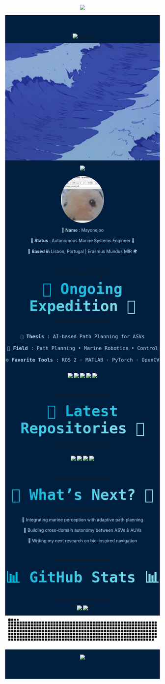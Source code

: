 
<!-- 🌊 HEADER WAVE (Top Banner) -->
<p align="center">
  <img src="https://capsule-render.vercel.app/api?type=waving&color=0:003366,100:0077B6&height=230&section=header&text=mayonez%20🌊&fontColor=FFFFFF&fontSize=45&animation=twinkling" />
</p>

<!-- 🌊 MAIN OCEAN BLOCK -->
<div align="center" style="background-color:#001F3F; padding:60px 0;">

  <!-- 💫 별빛 효과 -->
  <img src="https://raw.githubusercontent.com/Anmol-Baranwal/Anmol-Baranwal/main/assets/sparkle.gif?raw=true" width="180" alt="sparkle"/>


<!-- 🌊 파도 배경 GIF -->
<p align="center">
  <img src="https://raw.githubusercontent.com/S1194789/S1194789/main/waves.gif" 
       width="600" 
       alt="ocean waves" />
</p>



  <!-- 💫 타이핑 애니메이션 -->
<!-- ⌨️ 감성+전공 오션 타이핑 (40자 내외 균일 버전) --> 
<p align="center"> <img src="https://readme-typing-svg.herokuapp.com?font=Fira+Code&pause=1200&color=00B4D8&width=550&size=20&lines=Welcome+aboard+mayonez’s+deep+blue+GitHub+🌊;Where+the+ocean+meets+autonomous+dreams+💙;Tides+whisper+softly+to+curious+machines+🤖;Mapping+quiet+oceans+with+lines+of+logic+🌊;Little+codes+drift+like+shells+on+the+sea+🐚;Calm+control+beneath+a+restless+surface+💫;From+Lisbon’s+coast+to+silent+underwater+paths+🌊;Between+data+and+waves,+balance+feels+alive+⚓;Each+ripple+holds+a+pattern,+a+gentle+rhythm+💙;Sailing+forward+with+AI,+wind,+and+wonder+🌬️" /> </p>

  <!-- 🐹 프로필 이미지 -->
  <p align="center">
    <img src="https://raw.githubusercontent.com/S1194789/S1194789/main/%EB%8B%A4%EB%9E%8C%EC%A5%90%EC%82%AC%EC%A7%84.png"
         width="140"
         style="border-radius:50%; margin: 15px auto; display:block;"
         alt="mayonez profile"/>
  </p>

  <!-- 📘 간단 소개 -->
  <div align="center" style="color:#A9D6E5;">
    🐹 <b>Name</b> : Mayonejoo <br><br>
    🪸 <b>Status</b> : Autonomous Marine Systems Engineer 🌊 <br><br>
    🐋 <b>Based in</b> Lisbon, Portugal | Erasmus Mundus MIR 🌍 <br><br>
  </div>

  <!-- 💡 Current Focus -->

<br>
<p align="center">━━━━━━━━━━━━━━━━━━━━━━</p>

<p align="center">
  <span style="background: linear-gradient(90deg, #00B4D8, #48CAE4, #90E0EF);
               -webkit-background-clip: text;
               -webkit-text-fill-color: transparent;
               font-size:48px;
               font-family:'Fira Code', monospace;
               font-weight:bold;">
    🌌 Ongoing Expedition 🌌
  </span>
</p>

<p align="center">━━━━━━━━━━━━━━━━━━━━━━</p>
<br>


<!-- 중앙 정렬된 내용 -->
<div align="center" style="color:#A9D6E5; font-size:16px; font-family:'Fira Code', monospace;">
  🧠 <b>Thesis</b> : AI-based Path Planning for ASVs <br><br>
  🤖 <b>Field</b> : Path Planning • Marine Robotics • Control <br><br>
  ⚙️ <b>Favorite Tools</b> : ROS 2 · MATLAB · PyTorch · OpenCV <br><br>
</div>


  <!-- ⚙️ Tech Stack -->
  <p align="center">
    <img src="https://img.shields.io/badge/Python-003366?style=for-the-badge&logo=python&logoColor=white"/>
    <img src="https://img.shields.io/badge/ROS2-0077B6?style=for-the-badge&logo=ros&logoColor=white"/>
    <img src="https://img.shields.io/badge/MATLAB-005F73?style=for-the-badge&logo=mathworks&logoColor=white"/>
    <img src="https://img.shields.io/badge/C++-0A9396?style=for-the-badge&logo=cplusplus&logoColor=white"/>
    <img src="https://img.shields.io/badge/Linux-001F3F?style=for-the-badge&logo=linux&logoColor=white"/>
  </p>
<br>
<p align="center">━━━━━━━━━━━━━━━━━━━━━━</p>

<p align="center">
  <span style="background: linear-gradient(90deg, #00B4D8, #48CAE4, #90E0EF);
               -webkit-background-clip: text;
               -webkit-text-fill-color: transparent;
               font-size:48px;
               font-family:'Fira Code', monospace;
               font-weight:bold;">
    🌊 Latest Repositories 🌊
  </span>
</p>

<p align="center">━━━━━━━━━━━━━━━━━━━━━━</p>
<br>

<!-- 첫 번째 줄 (3개) -->
<div align="center">
  <img src="https://github-readme-stats.vercel.app/api/pin/?username=S1194789&repo=AI-Project-2---BEATs-on-BEANs&theme=blue_navy" />
  <img src="https://github-readme-stats.vercel.app/api/pin/?username=S1194789&repo=Ros2_Turtlebot_Project&theme=blue_navy" />
  <img src="https://github-readme-stats.vercel.app/api/pin/?username=S1194789&repo=Visual-Servoing-with-BlueROV&theme=blue_navy" />
  <img src="https://github-readme-stats.vercel.app/api/pin/?username=S1194789&repo=Underwater_Acoustic_Ray_tracing&theme=blue_navy" />
</div>

<br>


<br>
<p align="center">━━━━━━━━━━━━━━━━━━━━━━</p>

<p align="center">
  <span style="background: linear-gradient(90deg, #00B4D8, #48CAE4, #90E0EF);
               -webkit-background-clip: text;
               -webkit-text-fill-color: transparent;
               font-size:48px;
               font-family:'Fira Code', monospace;
               font-weight:bold;">
    🐙 What’s Next? 🐙
  </span>
</p>

<p align="center">━━━━━━━━━━━━━━━━━━━━━━</p>


<p align="center" style="color:#A9D6E5;">
  🐠 Integrating marine perception with adaptive path planning<br><br>
  🐋 Building cross-domain autonomy between ASVs & AUVs<br><br>
  🪼 Writing my next research on bio-inspired navigation <br>
</p>

<br>
<p align="center">━━━━━━━━━━━━━━━━━━━━━━</p>

<p align="center">
  <span style="background: linear-gradient(90deg, #00B4D8, #48CAE4, #90E0EF);
               -webkit-background-clip: text;
               -webkit-text-fill-color: transparent;
               font-size:48px;
               font-family:'Fira Code', monospace;
               font-weight:bold;">
     📊 GitHub Stats 📊 
  </span>
</p>

<p align="center">━━━━━━━━━━━━━━━━━━━━━━</p>
  <!-- 📊 GitHub Stats -->
  <p align="center">
    <img src="https://github-readme-stats.vercel.app/api?username=S1194789&show_icons=true&theme=blue_navy&hide_border=true&title_color=00B4D8&icon_color=00B4D8" height="150"/>
    <img src="https://github-readme-streak-stats.herokuapp.com?user=S1194789&theme=blue-navy&hide_border=true&background=0D1117&fire=00B4D8&ring=00B4D8&currStreakLabel=00B4D8" height="150"/>
  </p>

  <!-- 🐍 Snake Contribution Graph -->
  <p align="center">
    <img src="https://raw.githubusercontent.com/Platane/snk/output/github-contribution-grid-snake-dark.svg" width="700" alt="snake animation"/>
  </p>

  <!-- 🌊 하단 파도 -->
  <img src="https://capsule-render.vercel.app/api?type=waving&color=0077B6&height=100&section=footer" />
</div>
